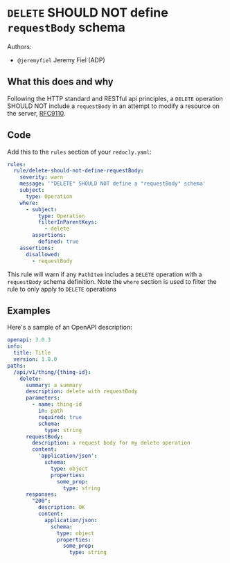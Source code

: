 # `DELETE` SHOULD NOT define `requestBody` schema

Authors:

- `@jeremyfiel` Jeremy Fiel (ADP)

## What this does and why

Following the HTTP standard and RESTful api principles, a `DELETE` operation SHOULD NOT include a `requestBody` in an attempt to modify a resource on the server, [RFC9110][1].

## Code

Add this to the `rules` section of your `redocly.yaml`:

```yaml
rules:
  rule/delete-should-not-define-requestBody:
    severity: warn
    message: '"DELETE" SHOULD NOT define a "requestBody" schema'
    subject:
      type: Operation
    where:
      - subject:
          type: Operation
          filterInParentKeys:
            - delete
        assertions:
          defined: true
    assertions:
      disallowed:
        - requestBody

```

This rule will warn if any `PathItem` includes a `DELETE` operation with a `requestBody` schema definition.
Note the `where` section is used to filter the rule to only apply to `DELETE` operations

## Examples

Here's a sample of an OpenAPI description:

```yaml
openapi: 3.0.3
info:
  title: Title
  version: 1.0.0
paths:
  /api/v1/thing/{thing-id}:
    delete:
      summary: a summary
      description: delete with requestBody
      parameters:
        - name: thing-id
          in: path
          required: true
          schema:
            type: string
      requestBody:
        description: a request body for my delete operation
        content:
          'application/json':
            schema:
              type: object
              properties:
                some_prop:
                  type: string
      responses:
        "200":
          description: OK
          content:
            application/json:
              schema:
                type: object
                properties: 
                  some_prop:
                    type: string

```
[1]: https://www.rfc-editor.org/rfc/rfc9110#section-9.3.5-6 "RFC9110"